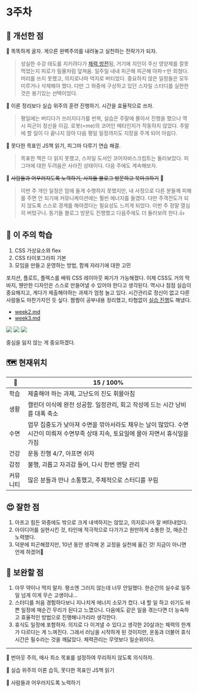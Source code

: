 
# 3주차
## 🤡 개선한 점 

🚩 똑똑하게 굴자. 게으른 완벽주의를 내려놓고 실천하는 전략가가 되자.

> 성실한 수강 태도를 지키려다가 [체력 방전](https://itsowavy.tistory.com/89)됨, 거기에 지인이 주신 영양제를 잘못 먹었는지 피로가 밀물처럼 덮쳐옴. 일주일 내내 피곤해 피곤해 아파ㅜ만 외쳤다. 머리를 쓰지 못했고, 의지로나마 억지로 버티었다. 중요하지 않은 일정들은 모두 미루거나 삭제해야 했다. 다만 그 와중에 구상하고 있던 스자일 스터디를 실현한 것은 용기있는 선택이었다. 

🚩 이론 정리보다 실습 위주의 훈련 진행하기. 시간을 효율적으로 쓰자.

> 평일에는 버티다가 쓰러지다가를 반복, 실습은 주말에 몰아서 진행을 했으나 역시 피곤이 정신을 이김. 로봇(=me)의 코어인 메타인지가 작동하지 않았다. 주말에 할 일이 다 끝나지 않아 다음 평일 일정까지도 지장을 주게 되어 아쉽다.

🚩 못다한 목표인 JS책 읽기, 피그마 다루기 연습 해결.

> 목표한 책은 다 읽지 못했고, 스자일 도서인 코어자바스크립트는 둘러보았다. 피그마에 대한 두려움은 사라진 상태이다. 다음 주에도 계속해보자.

🚩 ~~사람들과 어우러지도록 노력하기, 사자들 블로그 방문하고 북마크하기~~ 📌

> 이번 주 개인 일정은 맘에 들게 수행하지 못했지만, 내 사정으로 다른 분들께 피해를 주면 안 되기에 커뮤니케이션에는 훨씬 에너지를 들였다. 다만 주객전도가 되지 않도록 스스로 경계를 해야겠다는 필요성도 느끼게 되었다. 이번 주 정말 열심히 버텼구나. 동기들 블로그 방문도 진행했고 다음주에도 더 둘러보려 한다.👍 

## 📓 이 주의 학습

1. CSS 가상요소와 flex
2. CSS 타이포그라피 기본
3. 모임을 만들고 운영하는 방법, 함께 자라기에 대한 고민

포지션, 플로트, 플렉스를 배워 CSS 레이아웃 짜기가 가능해졌다. 이제 CSS도 거의 막바지, 웬만한 디자인은 스스로 만들어낼 수 있어야 한다고 생각된다. 역시나 점점 실습이 중요해지고, 게다가 제출해야하는 과제가 엄청 늘고 있다. 시간관리로 정신이 없고 다른 사람들도 마찬가지인 듯 싶다. 짬짬이 공부내용 정리했고, 타협없이 [실습 진행](https://itsowavy.tistory.com/88?category=1082826)도 해냈다.
* [week2.md](https://github.com/itso-wavy/babyLion/blob/main/week2.md) 
* [week3.md](https://github.com/itso-wavy/babyLion/blob/main/week3.md)

![](https://img1.daumcdn.net/thumb/R1280x0/?scode=mtistory2&fname=https%3A%2F%2Fblog.kakaocdn.net%2Fdn%2Fzq9K5%2FbtrLVXJvY9R%2FQQKZonkOSiKksXhUWG6tjk%2Fimg.png)
![](https://img1.daumcdn.net/thumb/R1280x0/?scode=mtistory2&fname=https%3A%2F%2Fblog.kakaocdn.net%2Fdn%2F3ganr%2FbtrMUfciU08%2FeRUAv1AwN1GXV9zgEWiv31%2Fimg.png)
![](https://img1.daumcdn.net/thumb/R1280x0/?scode=mtistory2&fname=https%3A%2F%2Fblog.kakaocdn.net%2Fdn%2FdKw9Y6%2FbtrMWRVuhSj%2FoWXXv26Tgp2lQwe315ApeK%2Fimg.png)

중심을 잃지 않는 게 중요하겠다. 

## 🗺️ 현재위치

 🐾 |15 / 100%
--  |--
학습| 제출해야 하는 과제, 고난도의 진도 휘몰아침
생활| 캘린더 이식에 완전 성공함. 일정관리, 회고 작성에 드는 시간 낭비를 대폭 축소
수면| 업무 집중도가 낮아져 수면을 깎아서라도 채우는 날이 많았다. 수면시간이 미뤄져 수면부족 상태 지속, 토요일에 몰아 자면서 휴식일을 가짐
건강| 운동 진행 4/7, 아프면 쉬자
감정| 불행, 괴롭고 자괴감 들어, 다시 한번 멘탈 관리 
커뮤니티| 많은 분들과 만나 소통했고, 주체적으로 스터디를 꾸림
  
## 😍 잘한 점

1. 아프고 힘든 와중에도 밖으로 크게 내색하지는 않았고, 의지로나마 잘 버텨내었다. 
2. 아이디어를 실현시킨 것, 타인에 적극적으로 다가가고 원만하게 소통한 것, 매순간 노력했다.
3. 덕분에 피곤해졌지만, 10년 동안 생각해 온 교정을 실천에 옮긴 것! 지금이 아니면 언제 하겠어💪

## 🤢 보완할 점

1. 아무 약이나 먹지 말자. 평소엔 그러지 않는데 너무 안일했다. 한순간의 실수로 일주일 넘게 이게 무슨 고생이냐...
2. 스터디를 처음 경험하다보니 지나치게 에너지 소모가 컸다. 내 할 일 하고 쉬기도 바쁜 일정에 매순간 무리가 된다고 느꼈으니. 다음에도 같은 일을 겪는다면 더 능숙하고 효율적인 방법으로 진행해나가리라 생각한다.
3. 휴식도 일정에 포함하자. 의지로 다 이겨낼 수 있다고 생각한 20살과는 체력의 한계가 다르다는 게 느껴진다. 그래서 러닝을 시작하게 된 것이지만, 운동과 더불어 휴식시간은 필수라는 것을 깨닳았다. 체력관리는 무엇보다 일순위이다.

---

🚩 번아웃 주의, 매사 최소 목표를 설정하여 무리하지 않도록 의식하자.

🚩 실습 위주의 이론 습득, 못다한 목표인 JS책 읽기

🚩 사람들과 어우러지도록 노력하기

